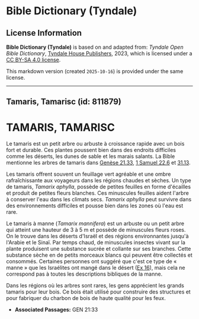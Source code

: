 # Bible Dictionary (Tyndale)

## License Information

**Bible Dictionary (Tyndale)** is based on and adapted from: _Tyndale Open Bible Dictionary_, [Tyndale House Publishers](https://tyndaleopenresources.com/), 2023, which is licensed under a [CC BY-SA 4.0 license](https://creativecommons.org/licenses/by-sa/4.0/legalcode.en).

This markdown version (created `2025-10-16`) is provided under the same license.



--------------------------------

## Tamaris, Tamarisc (id: 811879)

TAMARIS, TAMARISC
=================

Le tamaris est un petit arbre ou arbuste à croissance rapide avec un bois fort et durable. Ces plantes poussent bien dans des endroits difficiles comme les déserts, les dunes de sable et les marais salants. La Bible mentionne les arbres de tamaris dans [Genèse 21\.33](https://ref.ly/Gen21:33), [1 Samuel 22\.6](https://ref.ly/1Sam22:6) et [31\.13](https://ref.ly/1Sam31:13).

Les tamaris offrent souvent un feuillage vert agréable et une ombre rafraîchissante aux voyageurs dans les régions chaudes et sèches. Un type de tamaris, *Tamarix aphylla*, possède de petites feuilles en forme d'écailles et produit de petites fleurs blanches. Ces minuscules feuilles aident l'arbre à conserver l'eau dans les climats secs. *Tamarix aphylla* peut survivre dans des environnements difficiles et pousse bien dans les zones où l'eau est rare.

Le tamaris à manne (*Tamarix mannifera*) est un arbuste ou un petit arbre qui atteint une hauteur de 3 à 5 m et possède de minuscules fleurs roses. On le trouve dans les déserts d'Israël et des régions environnantes jusqu'à l'Arabie et le Sinaï. Par temps chaud, de minuscules insectes vivant sur la plante produisent une substance sucrée et collante sur ses branches. Cette substance sèche en de petits morceaux blancs qui peuvent être collectés et consommés. Certaines personnes ont suggéré que c'est ce type de « manne » que les Israélites ont mangé dans le désert ([Ex 16](https://ref.ly/Exod16:1-Exod16:36)), mais cela ne correspond pas à toutes les descriptions bibliques de la manne.

Dans les régions où les arbres sont rares, les gens apprécient les grands tamaris pour leur bois. Ce bois était utilisé pour construire des structures et pour fabriquer du charbon de bois de haute qualité pour les feux.

* **Associated Passages:** GEN 21:33

